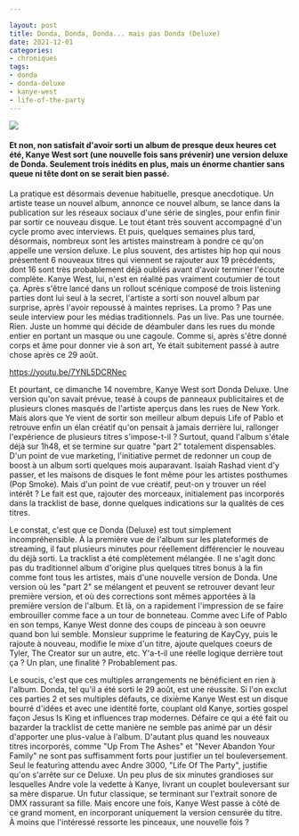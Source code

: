 ```yaml
---

layout: post
title: Donda, Donda, Donda... mais pas Donda (Deluxe)
date: 2021-12-01
categories:
- chroniques
tags:
- donda
- donda-deluxe
- kanye-west
- life-of-the-party
---
```


![](images/1200px-solid_black.svg_.png)

#### Et non, non satisfait d'avoir sorti un album de presque deux heures cet été, Kanye West sort (une nouvelle fois sans prévenir) une version deluxe de Donda. Seulement trois inédits en plus, mais un énorme chantier sans queue ni tête dont on se serait bien passé.

<!--more-->

La pratique est désormais devenue habituelle, presque anecdotique. Un artiste tease un nouvel album, annonce ce nouvel album, se lance dans la publication sur les réseaux sociaux d'une série de singles, pour enfin finir par sortir ce nouveau disque. Le tout étant très souvent accompagné d'un cycle promo avec interviews. Et puis, quelques semaines plus tard, désormais, nombreux sont les artistes mainstream à pondre ce qu'on appelle une version deluxe. Le plus souvent, des artistes hip hop qui nous présentent 6 nouveaux titres qui viennent se rajouter aux 19 précédents, dont 16 sont très probablement déjà oubliés avant d'avoir terminer l'écoute complète. Kanye West, lui, n'est en réalité pas vraiment coutumier de tout ça. Après s'être lancé dans un rollout scénique composé de trois listening parties dont lui seul à la secret, l'artiste a sorti son nouvel album par surprise, après l'avoir repoussé à maintes reprises. La promo ? Pas une seule interview pour les médias traditionnels. Pas un live. Pas une tournée. Rien. Juste un homme qui décide de déambuler dans les rues du monde entier en portant un masque ou une cagoule. Comme si, après s'être donné corps et âme pour donner vie à son art, Ye était subitement passé à autre chose après ce 29 août.

https://youtu.be/7YNL5DCRNec

Et pourtant, ce dimanche 14 novembre, Kanye West sort Donda Deluxe. Une version qu'on savait prévue, teasé à coups de panneaux publicitaires et de plusieurs clones masqués de l'artiste aperçus dans les rues de New York. Mais alors que Ye vient de sortir son meilleur album depuis Life of Pablo et retrouve enfin un élan créatif qu'on pensait à jamais derrière lui, rallonger l'expérience de plusieurs titres s'impose-t-il ? Surtout, quand l'album s'étale déjà sur 1h48, et se termine sur quatre "part 2" totalement dispensables. D'un point de vue marketing, l'initiative permet de redonner un coup de boost à un album sorti quelques mois auparavant. Isaiah Rashad vient d'y passer, et les maisons de disques le font même pour les artistes posthumes (Pop Smoke). Mais d'un point de vue créatif, peut-on y trouver un réel intérêt ? Le fait est que, rajouter des morceaux, initialement pas incorporés dans la tracklist de base, donne quelques indications sur la qualités de ces titres.

Le constat, c'est que ce Donda (Deluxe) est tout simplement incompréhensible. À la première vue de l'album sur les plateformes de streaming, il faut plusieurs minutes pour réellement différencier le nouveau du déjà sorti. La tracklist a été complètement mélangée. Il ne s'agit donc pas du traditionnel album d'origine plus quelques titres bonus à la fin comme font tous les artistes, mais d'une nouvelle version de Donda. Une version où les "part 2" se mélangent et peuvent se retrouver devant leur première version, et où des corrections sont mêmes apportées à la première version de l'album. Et là, on a rapidement l'impression de se faire embrouiller comme face a un tour de bonneteau. Comme avec Life of Pablo en son temps, Kanye West donne des coups de pinceau à son oeuvre quand bon lui semble. Monsieur supprime le featuring de KayCyy, puis le rajoute à nouveau, modifie le mixe d'un titre, ajoute quelques coeurs de Tyler, The Creator sur un autre, etc. Y'a-t-il une réelle logique derrière tout ça ? Un plan, une finalité ? Probablement pas.

Le soucis, c'est que ces multiples arrangements ne bénéficient en rien à l'album. Donda, tel qu'il a été sorti le 29 août, est une réussite. Si l'on exclut ces parties 2 et ses multiples défauts, ce dixième Kanye West est un disque bourré d'idées et avec une identité forte, couplant old Kanye, sorties gospel façon Jesus Is King et influences trap modernes. Défaire ce qui a été fait ou bazarder la tracklist de cette manière ne semble pas animé par un désir d'apporter une plus-value à l'album. D'autant plus quand les nouveaux titres incorporés, comme "Up From The Ashes" et "Never Abandon Your Family" ne sont pas suffisamment forts pour justifier un tel bouleversement. Seul le featuring attendu avec Andre 3000, "Life Of The Party", justifie qu'on s'arrête sur ce Deluxe. Un peu plus de six minutes grandioses sur lesquelles Andre vole la vedette à Kanye, livrant un couplet bouleversant sur sa mère disparue. Un futur classique, se terminant sur l'extrait sonore de DMX rassurant sa fille. Mais encore une fois, Kanye West passe à côté de ce grand moment, en incorporant uniquement la version censurée du titre. À moins que l'intéressé ressorte les pinceaux, une nouvelle fois ?

